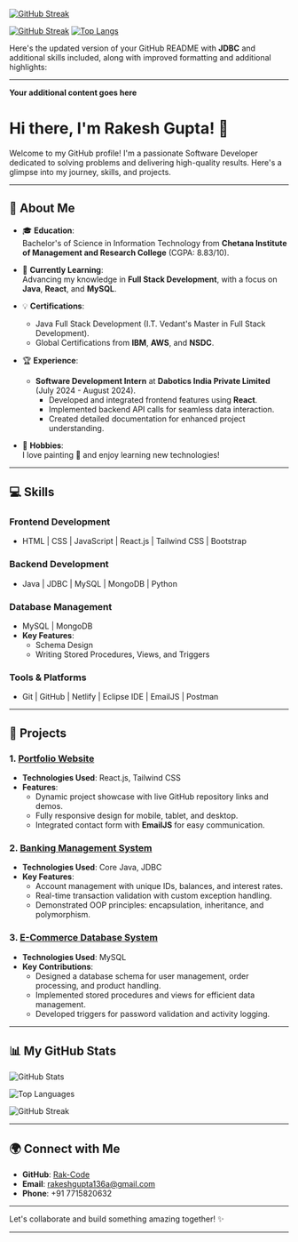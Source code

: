 
[![GitHub Streak](https://github-readme-streak-stats.herokuapp.com?user=Rak-Code)](https://git.io/streak-stats)

[![GitHub Streak](https://github-readme-streak-stats.herokuapp.com?user=Rak-Code)](https://git.io/streak-stats) 
[![Top Langs](https://github-readme-stats.vercel.app/api/top-langs/?username=Rak-Code&hide=css,html)](https://github.com/Rak-Code/github-readme-stats)

Here's the updated version of your GitHub README with **JDBC** and additional skills included, along with improved formatting and additional highlights:

---

**Your additional content goes here**

# Hi there, I'm Rakesh Gupta! 👋  

Welcome to my GitHub profile! I'm a passionate Software Developer dedicated to solving problems and delivering high-quality results. Here's a glimpse into my journey, skills, and projects.  

---

## 🚀 About Me  

- 🎓 **Education**:  
  Bachelor's of Science in Information Technology from **Chetana Institute of Management and Research College** (CGPA: 8.83/10).  

- 🌱 **Currently Learning**:  
  Advancing my knowledge in **Full Stack Development**, with a focus on **Java**, **React**, and **MySQL**.  

- 💡 **Certifications**:  
  - Java Full Stack Development (I.T. Vedant's Master in Full Stack Development).  
  - Global Certifications from **IBM**, **AWS**, and **NSDC**.  

- 🏆 **Experience**:  
  - **Software Development Intern** at **Dabotics India Private Limited** (July 2024 - August 2024).  
    - Developed and integrated frontend features using **React**.  
    - Implemented backend API calls for seamless data interaction.  
    - Created detailed documentation for enhanced project understanding.  

- 🎨 **Hobbies**:  
  I love painting 🎨 and enjoy learning new technologies!  

---

## 💻 Skills  

### **Frontend Development**  
- HTML | CSS | JavaScript | React.js | Tailwind CSS | Bootstrap  

### **Backend Development**  
- Java | JDBC | MySQL | MongoDB | Python  

### **Database Management**  
- MySQL | MongoDB  
- **Key Features**:  
  - Schema Design  
  - Writing Stored Procedures, Views, and Triggers  

### **Tools & Platforms**  
- Git | GitHub | Netlify | Eclipse IDE | EmailJS | Postman  

---

## 🌟 Projects  

### 1. [Portfolio Website](https://github.com/Rak-Code/rakportfolio)  
- **Technologies Used**: React.js, Tailwind CSS  
- **Features**:  
  - Dynamic project showcase with live GitHub repository links and demos.  
  - Fully responsive design for mobile, tablet, and desktop.  
  - Integrated contact form with **EmailJS** for easy communication.  

### 2. [Banking Management System](https://github.com/Rak-Code/BankingManagementSystem)  
- **Technologies Used**: Core Java, JDBC  
- **Key Features**:  
  - Account management with unique IDs, balances, and interest rates.  
  - Real-time transaction validation with custom exception handling.  
  - Demonstrated OOP principles: encapsulation, inheritance, and polymorphism.  

### 3. [E-Commerce Database System](https://github.com/Rak-Code/MySQLProject)  
- **Technologies Used**: MySQL 
- **Key Contributions**:  
  - Designed a database schema for user management, order processing, and product handling.  
  - Implemented stored procedures and views for efficient data management.  
  - Developed triggers for password validation and activity logging.  

---

## 📊 My GitHub Stats

![GitHub Stats](https://github-readme-stats.vercel.app/api?username=Rak-Code&show_icons=true&theme=light&hide=issues&count_private=true&include_all_commits=true)

![Top Languages](https://github-readme-stats.vercel.app/api/top-langs/?username=Rak-Code&layout=compact&theme=light&langs_count=10)

![GitHub Streak](https://streak-stats.demolab.com/?user=Rak-Code&theme=light&date_format=M%20j%5B%2C%20Y%5D)

---


## 🌍 Connect with Me  

- **GitHub**: [Rak-Code](https://github.com/Rak-Code)  
- **Email**: [rakeshgupta136a@gmail.com](mailto:rakeshgupta136a@gmail.com)  
- **Phone**: +91 7715820632  

---

Let's collaborate and build something amazing together! ✨  

---

